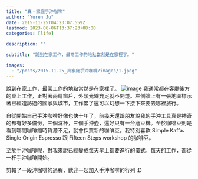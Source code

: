 ```yaml
---
title: "真・家庭手沖咖啡"
author: "Yuren Ju"
date: 2015-11-25T04:23:07.559Z
lastmod: 2023-06-06T13:37:23+08:00
categories: [life]

description: ""

subtitle: "說到在家工作，最常工作的地點當然是在家裡了。"

images:
  - "/posts/2015-11-25_真家庭手沖咖啡/images/1.jpeg"
---
```


說到在家工作，最常工作的地點當然是在家裡了。
![image](/posts/2015-11-25_真家庭手沖咖啡/images/1.jpeg#layoutTextWidth)
我通常都在客廳後方的桌上工作，正對著兩扇窗戶，外頭光線充足就不開燈。左側牆上有一張地圖標示著已經造訪過的國家與城市，工作累了還可以幻想一下接下來要去哪裡旅行。

自從開始自己手沖咖啡好像也快十年了，前幾天還跟朋友說我的手沖工具真是神奇的都有好多備份，三個濾杯，三個手沖壺，還好只有一台磨豆機。至於咖啡豆則是看到哪間咖啡館時貨源不足，就會採買新的咖啡豆。我特別喜歡 Simple Kaffa、Single Origin Espresso 跟 Fifteen Steps workshop 的咖啡豆。

至於手沖咖啡呢，對我來說已經變成每天早上都要進行的儀式。每天的工作，都從一杯手沖咖啡開始。

剪輯了一段沖咖啡的過程，歡迎一起加入手沖咖啡的行列 :D
